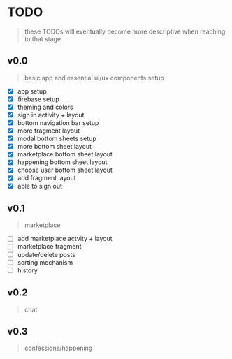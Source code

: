 # TODO
> these TODOs will eventually become more descriptive when reaching to that stage

## v0.0
> basic app and essential ui/ux components setup
- [x] app setup
- [x] firebase setup
- [x] theming and colors
- [x] sign in activity + layout
- [x] bottom navigation bar setup
- [x] more fragment layout
- [x] modal bottom sheets setup
- [x] more bottom sheet layout
- [x] marketplace bottom sheet layout
- [x] happening bottom sheet layout
- [x] choose user bottom sheet layout
- [x] add fragment layout
- [x] able to sign out

## v0.1
> marketplace
- [ ] add marketplace actvity + layout
- [ ] marketplace fragment
- [ ] update/delete posts
- [ ] sorting mechanism
- [ ] history

## v0.2
> chat

## v0.3
> confessions/happening
